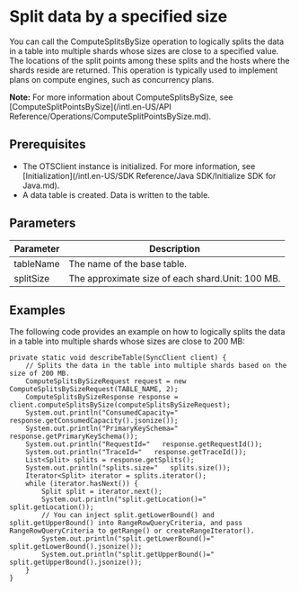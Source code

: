 # Split data by a specified size

You can call the ComputeSplitsBySize operation to logically splits the data in a table into multiple shards whose sizes are close to a specified value. The locations of the split points among these splits and the hosts where the shards reside are returned. This operation is typically used to implement plans on compute engines, such as concurrency plans.

**Note:** For more information about ComputeSplitsBySize, see [ComputeSplitPointsBySize](/intl.en-US/API Reference/Operations/ComputeSplitPointsBySize.md).

## Prerequisites

-   The OTSClient instance is initialized. For more information, see [Initialization](/intl.en-US/SDK Reference/Java SDK/Initialize SDK for Java.md).
-   A data table is created. Data is written to the table.

## Parameters

|Parameter|Description|
|---------|-----------|
|tableName|The name of the base table.|
|splitSize|The approximate size of each shard.Unit: 100 MB. |

## Examples

The following code provides an example on how to logically splits the data in a table into multiple shards whose sizes are close to 200 MB:

```
private static void describeTable(SyncClient client) {
    // Splits the data in the table into multiple shards based on the size of 200 MB.
    ComputeSplitsBySizeRequest request = new ComputeSplitsBySizeRequest(TABLE_NAME, 2);
    ComputeSplitsBySizeResponse response = client.computeSplitsBySize(computeSplitsBySizeRequest);
    System.out.println("ConsumedCapacity="   response.getConsumedCapacity().jsonize());
    System.out.println("PrimaryKeySchema="   response.getPrimaryKeySchema());
    System.out.println("RequestId="   response.getRequestId());
    System.out.println("TraceId="   response.getTraceId());
    List<Split> splits = response.getSplits();
    System.out.println("splits.size="   splits.size());
    Iterator<Split> iterator = splits.iterator();
    while (iterator.hasNext()) {
        Split split = iterator.next();
        System.out.println("split.getLocation()="   split.getLocation());
        // You can inject split.getLowerBound() and split.getUpperBound() into RangeRowQueryCriteria, and pass RangeRowQueryCriteria to getRange() or createRangeIterator().
        System.out.println("split.getLowerBound()="   split.getLowerBound().jsonize());
        System.out.println("split.getUpperBound()="   split.getUpperBound().jsonize());
    }
}
```

